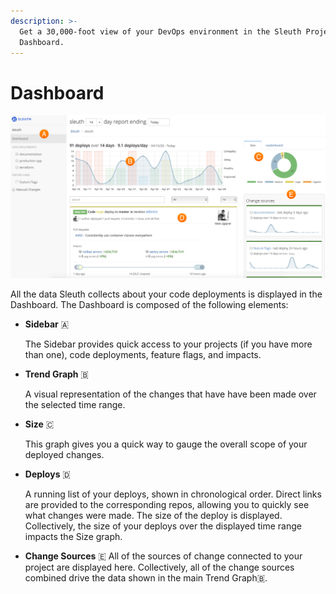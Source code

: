 ```yaml
---
description: >-
  Get a 30,000-foot view of your DevOps environment in the Sleuth Project
  Dashboard.
---
```


# Dashboard



![](.gitbook/assets/dashboard-with-size.png)

All the data Sleuth collects about your code deployments is displayed in the Dashboard. The Dashboard is composed of the following elements: 

* **Sidebar** 🇦 

  The Sidebar provides quick access to your projects \(if you have more than one\), code deployments, feature flags, and impacts. 

* **Trend Graph** 🇧 

  A visual representation of the changes that have have been made over the selected time range.

* **Size** 🇨 

  This graph gives you a quick way to gauge the overall scope of your deployed changes. 

* **Deploys** 🇩 

  A running list of your deploys, shown in chronological order. Direct links are provided to the corresponding repos, allowing you to quickly see what changes were made. The size of the deploy is displayed. Collectively, the size of your deploys over the displayed time range impacts the Size graph.

* **Change Sources** 🇪 All of the sources of change connected to your project are displayed here. Collectively, all of the change sources combined drive the data shown in the main Trend Graph🇧.

